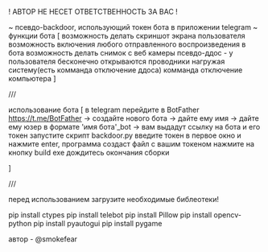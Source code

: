 ! АВТОР НЕ НЕСЕТ ОТВЕТСТВЕННОСТЬ ЗА ВАС !

~ псевдо-backdoor, использующий токен бота в приложении telegram
~ функции бота [
    возможность делать скриншот экрана пользователя
    возможность включения любого отправленного воспроизведения в бота 
    возможность делать снимок с веб камеры 
    псевдо-ддос - у пользователя бесконечно открываются проводники нагружая систему(есть комманда отключение ддоса)
    комманда отключение компьютера
]

///

использование бота 
[
    в telegram перейдите в BotFather https://t.me/BotFather
    -> создайте нового бота -> дайте ему имя -> дайте ему юзер в формате 'имя бота'_bot -> вам выдадут ссылку на бота и его токен
    запустите скрипт backdoor.py
    введите токен в первое окно и нажмите enter, программа создаст файл с вашим токеном
    нажмите на кнопку build exe
    дождитесь окончания сборки 
    
]

///

перед использованием загрузите необходимые библеотеки!

pip install ctypes
pip install telebot
pip install Pillow
pip install opencv-python
pip install pyautogui
pip install pygame


автор - @smokefear
